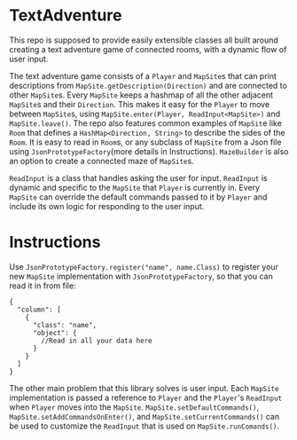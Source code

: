 # TextAdventure
This repo is supposed to provide easily extensible classes all built around creating a text adventure game of connected rooms, with a dynamic flow of user input.


The text adventure game consists of a `Player` and `MapSite`s that can print descriptions from `MapSite.getDescription(Direction)` and are connected to other `MapSite`s. Every `MapSite` keeps a hashmap of all the other adjacent `MapSite`s and their `Direction`. This makes it easy for the `Player` to move between `MapSite`s, using `MapSite.enter(Player, ReadInput<MapSite>)` and `MapSite.leave()`. The repo also features common examples of `MapSit`e like `Room` that defines a `HashMap<Direction, String>` to describe the sides of the `Room`. It is easy to read in `Room`s, or any subclass of `MapSite` from a Json file using `JsonPrototypeFactory`(more details in Instructions). `MazeBuilder` is also an option to create a connected maze of `MapSite`s. 

`ReadInput` is a class that handles asking the user for input. `ReadInput` is dynamic and specific to the `MapSite` that `Player` is currently in. Every `MapSite` can override the default commands passed to it by `Player` and include its own logic for responding to the user input. 

# Instructions

Use `JsonPrototypeFactory.register("name", name.Class)` to register your new `MapSite` implementation with `JsonPrototypeFactory`,
so that you can read it in from file:

    {
      "column": [
        {
          "class": "name",
          "object": {
            //Read in all your data here
          }
        }
      ]
    }


The other main problem that this library solves is user input. Each `MapSite` implementation is passed a reference to `Player` and the `Player`'s `ReadInput` when `Player` moves into the `MapSite`. `MapSite.setDefaultCommands()`, `MapSite.setAddCommandsOnEnter()`, and `MapSite.setCurrentCommands()` can be used to customize the `ReadInput` that is used on `MapSite.runComands()`.
